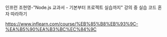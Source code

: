 인프런 조현영-"Node.js 교과서 - 기본부터 프로젝트 실습까지" 강의 중 실습 코드 혼자 따라하기

https://www.inflearn.com/course/%EB%85%B8%EB%93%9C-%EA%B5%90%EA%B3%BC%EC%84%9C
